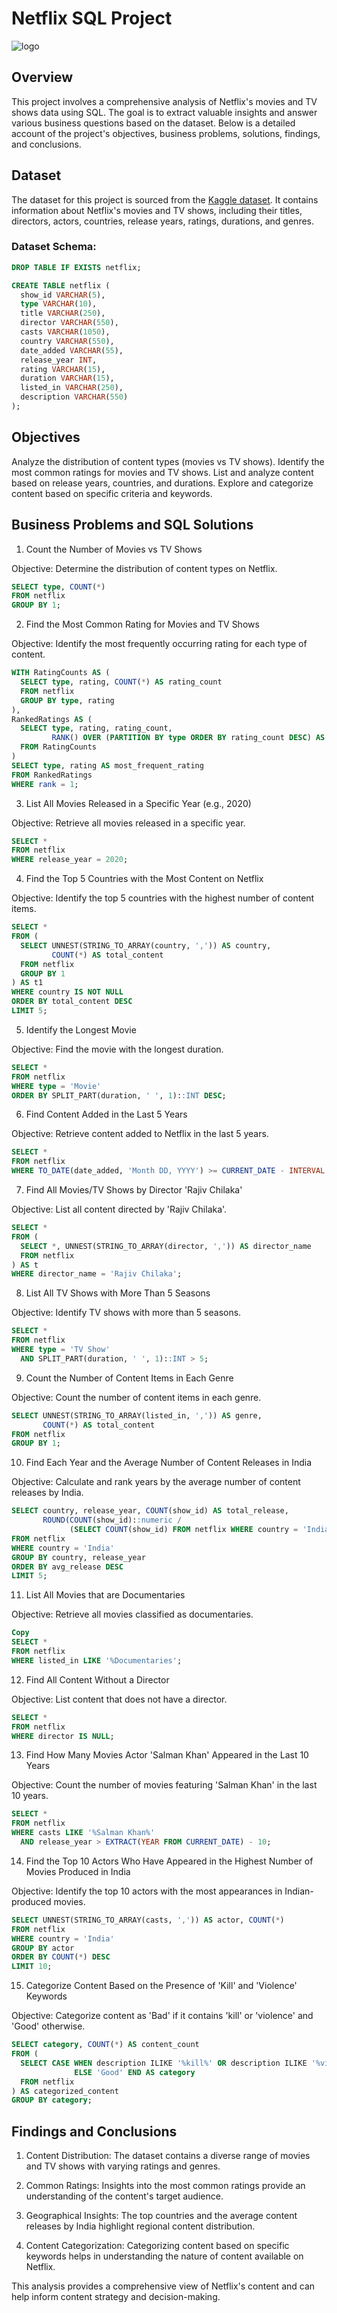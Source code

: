 # Netflix SQL Project

![logo](https://github.com/user-attachments/assets/8deae4cf-6536-4eaf-bbfb-e22b5cf210ab)

## Overview
This project involves a comprehensive analysis of Netflix's movies and TV shows data using SQL. The goal is to extract valuable insights and answer various business questions based on the dataset. Below is a detailed account of the project's objectives, business problems, solutions, findings, and conclusions.

## Dataset
The dataset for this project is sourced from the [Kaggle dataset](https://www.kaggle.com/datasets/shivamb/netflix-shows). It contains information about Netflix's movies and TV shows, including their titles, directors, actors, countries, release years, ratings, durations, and genres.

### Dataset Schema:
```sql
DROP TABLE IF EXISTS netflix;

CREATE TABLE netflix (
  show_id VARCHAR(5),
  type VARCHAR(10),
  title VARCHAR(250),
  director VARCHAR(550),
  casts VARCHAR(1050),
  country VARCHAR(550),
  date_added VARCHAR(55),
  release_year INT,
  rating VARCHAR(15),
  duration VARCHAR(15),
  listed_in VARCHAR(250),
  description VARCHAR(550)
);
```
## Objectives
Analyze the distribution of content types (movies vs TV shows).
Identify the most common ratings for movies and TV shows.
List and analyze content based on release years, countries, and durations.
Explore and categorize content based on specific criteria and keywords.


## Business Problems and SQL Solutions

1. Count the Number of Movies vs TV Shows
   
Objective: Determine the distribution of content types on Netflix.

```sql
SELECT type, COUNT(*) 
FROM netflix 
GROUP BY 1;
```

2. Find the Most Common Rating for Movies and TV Shows
   
Objective: Identify the most frequently occurring rating for each type of content.

```sql
WITH RatingCounts AS (
  SELECT type, rating, COUNT(*) AS rating_count 
  FROM netflix 
  GROUP BY type, rating
),
RankedRatings AS (
  SELECT type, rating, rating_count, 
         RANK() OVER (PARTITION BY type ORDER BY rating_count DESC) AS rank 
  FROM RatingCounts
)
SELECT type, rating AS most_frequent_rating 
FROM RankedRatings 
WHERE rank = 1;
```

3. List All Movies Released in a Specific Year (e.g., 2020)
   
Objective: Retrieve all movies released in a specific year.

```sql
SELECT * 
FROM netflix 
WHERE release_year = 2020;
```

4. Find the Top 5 Countries with the Most Content on Netflix
   
Objective: Identify the top 5 countries with the highest number of content items.

```sql
SELECT * 
FROM ( 
  SELECT UNNEST(STRING_TO_ARRAY(country, ',')) AS country, 
         COUNT(*) AS total_content 
  FROM netflix 
  GROUP BY 1 
) AS t1 
WHERE country IS NOT NULL 
ORDER BY total_content DESC 
LIMIT 5;
```

5. Identify the Longest Movie
   
Objective: Find the movie with the longest duration.

```sql
SELECT * 
FROM netflix 
WHERE type = 'Movie' 
ORDER BY SPLIT_PART(duration, ' ', 1)::INT DESC;
```

6. Find Content Added in the Last 5 Years
   
Objective: Retrieve content added to Netflix in the last 5 years.

```sql
SELECT * 
FROM netflix 
WHERE TO_DATE(date_added, 'Month DD, YYYY') >= CURRENT_DATE - INTERVAL '5 years';
```

7. Find All Movies/TV Shows by Director 'Rajiv Chilaka'
   
Objective: List all content directed by 'Rajiv Chilaka'.

```sql
SELECT * 
FROM ( 
  SELECT *, UNNEST(STRING_TO_ARRAY(director, ',')) AS director_name 
  FROM netflix 
) AS t 
WHERE director_name = 'Rajiv Chilaka';
```

8. List All TV Shows with More Than 5 Seasons
   
Objective: Identify TV shows with more than 5 seasons.

```sql
SELECT * 
FROM netflix 
WHERE type = 'TV Show' 
  AND SPLIT_PART(duration, ' ', 1)::INT > 5;
```

9. Count the Number of Content Items in Each Genre
    
Objective: Count the number of content items in each genre.

```sql
SELECT UNNEST(STRING_TO_ARRAY(listed_in, ',')) AS genre, 
       COUNT(*) AS total_content 
FROM netflix 
GROUP BY 1;
```

10. Find Each Year and the Average Number of Content Releases in India
    
Objective: Calculate and rank years by the average number of content releases by India.

```sql
SELECT country, release_year, COUNT(show_id) AS total_release, 
       ROUND(COUNT(show_id)::numeric / 
             (SELECT COUNT(show_id) FROM netflix WHERE country = 'India')::numeric * 100, 2) AS avg_release 
FROM netflix 
WHERE country = 'India' 
GROUP BY country, release_year 
ORDER BY avg_release DESC 
LIMIT 5;
```

11. List All Movies that are Documentaries
    
Objective: Retrieve all movies classified as documentaries.

```sql
Copy
SELECT * 
FROM netflix 
WHERE listed_in LIKE '%Documentaries';
```

12. Find All Content Without a Director
    
Objective: List content that does not have a director.

```sql
SELECT * 
FROM netflix 
WHERE director IS NULL;
```

13. Find How Many Movies Actor 'Salman Khan' Appeared in the Last 10 Years
    
Objective: Count the number of movies featuring 'Salman Khan' in the last 10 years.

```sql
SELECT * 
FROM netflix 
WHERE casts LIKE '%Salman Khan%' 
  AND release_year > EXTRACT(YEAR FROM CURRENT_DATE) - 10;
```

14. Find the Top 10 Actors Who Have Appeared in the Highest Number of Movies Produced in India
    
Objective: Identify the top 10 actors with the most appearances in Indian-produced movies.

```sql
SELECT UNNEST(STRING_TO_ARRAY(casts, ',')) AS actor, COUNT(*) 
FROM netflix 
WHERE country = 'India' 
GROUP BY actor 
ORDER BY COUNT(*) DESC 
LIMIT 10;
```

15. Categorize Content Based on the Presence of 'Kill' and 'Violence' Keywords
    
Objective: Categorize content as 'Bad' if it contains 'kill' or 'violence' and 'Good' otherwise.

```sql
SELECT category, COUNT(*) AS content_count 
FROM ( 
  SELECT CASE WHEN description ILIKE '%kill%' OR description ILIKE '%violence%' THEN 'Bad' 
              ELSE 'Good' END AS category 
  FROM netflix 
) AS categorized_content 
GROUP BY category;
```

## Findings and Conclusions

  1. Content Distribution: The dataset contains a diverse range of movies and TV shows with varying ratings and genres.

  2. Common Ratings: Insights into the most common ratings provide an understanding of the content's target audience.

  3. Geographical Insights: The top countries and the average content releases by India highlight regional content distribution.

  4. Content Categorization: Categorizing content based on specific keywords helps in understanding the nature of content available on Netflix.

This analysis provides a comprehensive view of Netflix's content and can help inform content strategy and decision-making.




